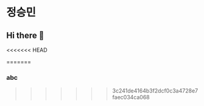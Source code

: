 # 정승민 
## Hi there 👋
<<<<<<< HEAD

=======
### abc
>>>>>>> 3c241de4164b3f2dcf0c3a4728e7faec034ca068

<!--
**kliklidoxp/kliklidoxp** is a ✨ _special_ ✨ repository because its `README.md` (this file) appears on your GitHub profile.

Here are some ideas to get you started:

- 🔭 I’m currently working on ...
- 🌱 I’m currently learning ...
- 👯 I’m looking to collaborate on ...
- 🤔 I’m looking for help with ...
- 💬 Ask me about ...
- 📫 How to reach me: ...
- 😄 Pronouns: ...
- ⚡ Fun fact: ...
-->
